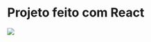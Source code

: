<h1>Projeto feito com React</h1>
<img src='https://media.discordapp.net/attachments/715064830134059082/1073453091803910155/image.png?width=989&height=498'>
